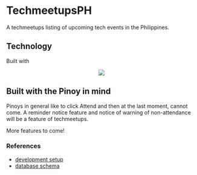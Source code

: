 # TechmeetupsPH

A techmeetups listing of upcoming tech events in the Philippines.

## Technology

Built with <p align="center"><img src="https://laravel.com/assets/img/components/logo-laravel.svg"></p>

## Built with the Pinoy in mind

Pinoys in general like to click Attend and then at the last moment, cannot come. A reminder notice feature and notice of warning of non-attendance will be a feature of techmeetups. 

More features to come!

### References
- [development setup](https://gitlab.com/techmeetupsph/local_setup)
- [database schema](https://gitlab.com/techmeetupsph/database)
